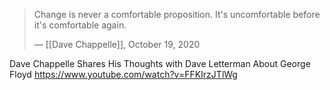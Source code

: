 > Change is never a comfortable proposition.
> It's uncomfortable before it's comfortable again.
>
> — [[Dave Chappelle]], October 19, 2020

Dave Chappelle Shares His Thoughts with Dave Letterman About George Floyd
https://www.youtube.com/watch?v=FFKIrzJTlWg
